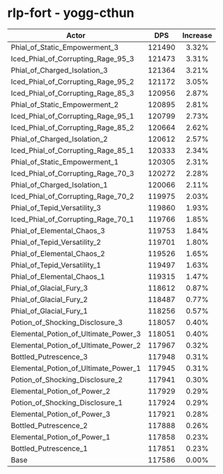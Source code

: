 # rlp-fort - yogg-cthun
| Actor | DPS | Increase |
|---|:---:|:---:|
|Phial_of_Static_Empowerment_3|121490|3.32%|
|Iced_Phial_of_Corrupting_Rage_95_3|121473|3.31%|
|Phial_of_Charged_Isolation_3|121364|3.21%|
|Iced_Phial_of_Corrupting_Rage_95_2|121172|3.05%|
|Iced_Phial_of_Corrupting_Rage_85_3|120956|2.87%|
|Phial_of_Static_Empowerment_2|120895|2.81%|
|Iced_Phial_of_Corrupting_Rage_95_1|120799|2.73%|
|Iced_Phial_of_Corrupting_Rage_85_2|120664|2.62%|
|Phial_of_Charged_Isolation_2|120612|2.57%|
|Iced_Phial_of_Corrupting_Rage_85_1|120333|2.34%|
|Phial_of_Static_Empowerment_1|120305|2.31%|
|Iced_Phial_of_Corrupting_Rage_70_3|120272|2.28%|
|Phial_of_Charged_Isolation_1|120066|2.11%|
|Iced_Phial_of_Corrupting_Rage_70_2|119975|2.03%|
|Phial_of_Tepid_Versatility_3|119860|1.93%|
|Iced_Phial_of_Corrupting_Rage_70_1|119766|1.85%|
|Phial_of_Elemental_Chaos_3|119753|1.84%|
|Phial_of_Tepid_Versatility_2|119701|1.80%|
|Phial_of_Elemental_Chaos_2|119526|1.65%|
|Phial_of_Tepid_Versatility_1|119497|1.63%|
|Phial_of_Elemental_Chaos_1|119315|1.47%|
|Phial_of_Glacial_Fury_3|118612|0.87%|
|Phial_of_Glacial_Fury_2|118487|0.77%|
|Phial_of_Glacial_Fury_1|118256|0.57%|
|Potion_of_Shocking_Disclosure_3|118057|0.40%|
|Elemental_Potion_of_Ultimate_Power_3|118051|0.40%|
|Elemental_Potion_of_Ultimate_Power_2|117967|0.32%|
|Bottled_Putrescence_3|117948|0.31%|
|Elemental_Potion_of_Ultimate_Power_1|117945|0.31%|
|Potion_of_Shocking_Disclosure_2|117941|0.30%|
|Elemental_Potion_of_Power_2|117929|0.29%|
|Potion_of_Shocking_Disclosure_1|117924|0.29%|
|Elemental_Potion_of_Power_3|117921|0.28%|
|Bottled_Putrescence_2|117888|0.26%|
|Elemental_Potion_of_Power_1|117858|0.23%|
|Bottled_Putrescence_1|117851|0.23%|
|Base|117586|0.00%|
